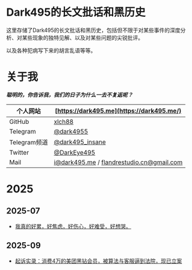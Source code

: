 # Dark495的长文批话和黑历史

这里存储了Dark495的长文批话和黑历史，包括但不限于对某些事件的深度分析、对某些现象的独特见解、以及对某些问题的尖锐批评。

以及各种犯病写下来的胡言乱语等等。

# 关于我

***聪明的，你告诉我，我们的日子为什么一去不复返呢？***

| 个人网站 | [https://dark495.me](https://dark495.me/) |
| --- | --- |
| GitHub | [xlch88](https://github.com/xlch88) |
| Telegram | [@dark4955](https://t.me/dark4955) |
| Telegram频道 | [@dark495_insane](https://t.me/dark495_insane) |
| Twitter | [@DarkEye495](https://twitter.com/DarkEye495) |
| Mail | [i@dark495.me](mailto:i@dark495.me) / [flandrestudio.cn@gmail.com](mailto:flandrestudio.cn@gmail.com) |

# 2025

## 2025-07

- [我真的好累，好焦虑，好伤心，好难受，好想哭。](./2025-07/2025-07-11_07-23-19.md)

## 2025-09

- [起诉实录：消费4万的美团黑钻会员，被算法与客服逼到法院，现已立案](./2025-09/2025-09-16_FuckMeituan.MD)
